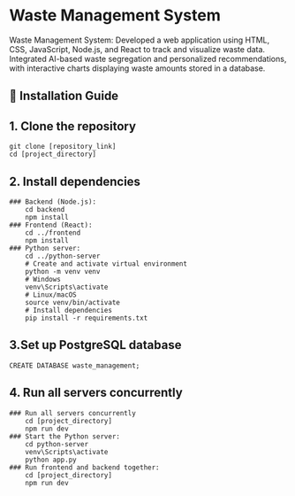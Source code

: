 # Waste Management System

Waste Management System: Developed a web application using HTML, CSS, JavaScript, Node.js, and React to track and visualize waste data. Integrated AI-based waste segregation and personalized recommendations, with interactive charts displaying waste amounts stored in a database.

## 🚀 Installation Guide

## 1. Clone the repository
    git clone [repository_link]
    cd [project_directory]

## 2. Install dependencies
    ### Backend (Node.js):
        cd backend
        npm install
    ### Frontend (React):
        cd ../frontend
        npm install
    ### Python server:
        cd ../python-server
        # Create and activate virtual environment
        python -m venv venv
        # Windows
        venv\Scripts\activate
        # Linux/macOS
        source venv/bin/activate
        # Install dependencies
        pip install -r requirements.txt
        
## 3.Set up PostgreSQL database
    CREATE DATABASE waste_management;
    
## 4. Run all servers concurrently
    ### Run all servers concurrently
        cd [project_directory]
        npm run dev
    ### Start the Python server:
        cd python-server
        venv\Scripts\activate
        python app.py
    ### Run frontend and backend together:
        cd [project_directory]
        npm run dev

      

